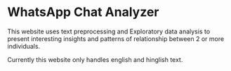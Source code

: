 # WhatsApp Chat Analyzer
 This website uses text preprocessing and Exploratory data analysis to present interesting insights and patterns of relationship between 2 or more individuals. 
 
 Currently this website only handles english and hinglish text.
